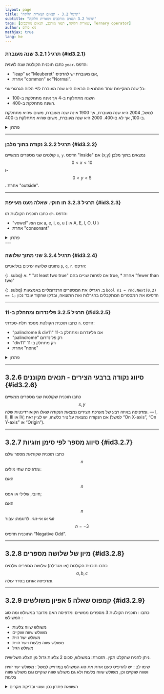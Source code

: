 ```yaml
---
layout: page
title: "תרגול 3.2 - תנאים ושארית חלוקה"
subtitle: "תרגול 3.2 תנאים מורכבים ושארית חלוקה"
tags: [שארית חלוקה, תנאי מורכב, תנאים מורכבים, Ternary operator]
author: גיא סידס
mathjax: true
lang: he
---
```


### תרגיל 3.2.1 שנה מעוברת {#id3.2.1}

כתבו תוכנית הקולטת שנה לועזית `year`. הדפס:

* "leap" או "Meuberet" אם מעוברת יש להדפיס,
* אחרת "common" או "Normal".

כל שנה המקיימת אחד מהתנאים הבאים היא שנה מעוברת לפי הלוח הגרגוריאני:

* השנה מתחלקת ב-4 אך אינה מתחלקת ב-100
* השנה מתחלקת ב-400.

למשל, 2004 היא שנה מעוברת, אך 1900 אינה שנה מעוברת, משום שהיא מתחלקת ב-100, אך לא ב-400. 2000 היא שנה מעוברת, משום שהיא מתחלקת ב-400.

<details markdown="1"><summary>פתרון</summary>

{% highlight csharp linenos %}static void Main(string[] args)
{
    Console.Write("Enter a 4 digit year: ");
    int year = int.Parse(Console.ReadLine());

    bool isLeap = false;

    if (year % 4 == 0)
    {
        if (year % 100 != 0 || year % 400 == 0)
        {
            isLeap = true;
        }
    }

    if (isLeap)
        Console.WriteLine("Meuberet");
    else
        Console.WriteLine("Normal");
}
{% endhighlight %}

**פתרון נוסף מקוצר**

{% highlight csharp linenos %}bool isLeap = (year % 4 == 0 && year % 100 != 0) || (year % 400 == 0);
Console.WriteLine(isLeap ? "leap" : "common");  // ternary הערה. בפתרון זה נעשה שימוש בתנאי מקוצר 
{% endhighlight %}

</details>

---

### תרגיל 3.2.2 נקודה בתוך מלבן {#id3.2.2}

קולטים שני מספרים ממשיים `x`, `y`. הדפס "inside" אם (x,y) נמצאים בתוך מלבן  $$0<x<10$$ ו- $$0<y<5$$. אחרת "outside".

---

### תרגיל 3.2.3 תו חוקי. שאלה מעט מעייפת {#id3.2.3}

כתבו תוכנית הקולטת תו `ch`. הדפס:

* "vowel" אם הוא a, e, i, o, u ( או A, E, I, O, U )
* אחרת "consonant"


<details markdown="1"><summary>פתרון</summary>

{% highlight csharp linenos %}public static void Main()
{
    Console.Write("Enter a character: ");
    char ch = char.Parse(Console.ReadLine());

    if (ch == 'a' || ch == 'e' || ch == 'i' || ch == 'o' || ch == 'u' ||
        ch == 'A' || ch == 'E' || ch == 'I' || ch == 'O' || ch == 'U')
    {
        Console.WriteLine("vowel");
    }
    else
    {
        Console.WriteLine("consonant");
    }
}
{% endhighlight %}


</details>
---

### תרגיל 3.2.4 שני מתוך שלושה {#id3.2.4}

נתונים שלושה ערכים בוליאניים `p`, `q`, `r`. הדפס:

{: .subq}
א. 
    * "at least two true" אם לפחות שניים בהם true,
    * אחרת "fewer than two"

{: .subq}
ב. הגרילו את המספרים הרנדומליים באמצעות `bool n1 = rnd.Next(0,2) == 1;` הדפיסו את המספרים המתקבלים בהגרלות ואת התוצאה, ובדקו שהקוד עובד נכון

---

### תרגיל 3.2.5 פלינדרום ומתחלק ב-11 {#id3.2.5}

כתבו תוכנית הקולטת מספר תלת-ספרתי `n`. הדפס:

* "palindrome & div11" אם פלינדרום ומתחלק ב-11
* "palindrome" רק פלינדרום
* "div11" רק מתחלק ב-11
* אחרת "none"

<details markdown="1"><summary>פתרון</summary>

{% highlight csharp linenos %}bool isPalindrome = (n / 100 == n % 10);
bool isDiv11 = (n % 11 == 0);
if (isPalindrome && isDiv11)
    Console.WriteLine("palindrome & div11");
else if (isPalindrome)
    Console.WriteLine("palindrome");
else if (isDiv11)
    Console.WriteLine("div11");
else
    Console.WriteLine("none");
{% endhighlight %}

</details>

---

## 3.2.6 סיווג נקודה ברבעי הצירים - תנאים מקוננים {#id3.2.6}

כתבו תוכנית שקולטת שני מספרים ממשיים 
$$x, y$$ ומדפיסה באיזה רבע של מערכת הצירים נמצאת הנקודה שאלו הקואורדינטות שלה. — I, II, III או IV; אם הנקודה נמצאת על ציר כלשהו, יש לציין זאת (למשל “On X-axis”, “On Y-axis” או “Origin”).

---

## 3.2.7 סיווג מספר לפי סימן וזוגיות {#id3.2.7}
כתבו תוכנית שקוראת מספר שלם 
$$n$$ ומדפיסה שתי מילים:

האם $$n$$ חיובי, שלילי או אפס;

האם $$n$$ זוגי או אי-זוגי.
לדוגמה: עבור $$n = -3$$ התוכנית תדפיס “Negative Odd”.

---

## 3.2.8 מיון של שלושה מספרים {#id3.2.8}
כתבו תוכנית הקולטת (או מגרילה) שלושה מספרים שלמים $$a, b, c$$ ומדפיסה אותם בסדר עולה.

---

## 3.2.9 קמפוס שאלה 5 אפיון משולשים {#id3.2.9}

כתבו : תוכנית הקולטת 3 מספרים ממשיים ומדפיסה האם מדובר במשולש ומה סוג המשולש :
- משולש שווה צלעות
- משולש שווה שוקיים
- משולש ישר זוית
- משולש שווה צלעות וישר זווית
- משולש רגיל

ניתן להניח שהקלט תקין. תזכורת: במשולש, סכום 2 צלעות גדול מן הצלע השלישית.

שימו לב :
יש להדפיס פעם אחת את סוג המשולש במדוייק
למשל : משולש ישר זווית ושווה שוקיים
וכן, משולש שווה צלעות ולא גם משולש שווה שוקיים וגם משולש שווה צלעות



<details markdown="1"><summary>השוואת פתרון נכון ושגוי ובדיקת מקרים</summary>

על מנת לבדוק משולשים באופן כללי יש לרנדם את ערכי הצלעות בין 1 ל-13
על מנת לבדוק תקינות ישר זווית יש לבחור אקראי בין 3 ל-5 (כדי ליצור יותר סיכוי ל ישר זווית). בדיקה של $$1,1,\sqrt{2}$$ מראה ששני הפתרונות שגויים וגם הפתרון בקמפוס דורש תיקון קל.

בהמשך לאחר שנלמד פעולות נכיר טכניקות בדיקה יותר נוחות, אבל המינימום הנדרש הוא להפוך את הפתרון לפונצקיה המקבלת ערכי צלעות כדי לבדוק הרבה אפשרויות בצורה פשוטה..

{% highlight csharp linenos %}static Random rnd = new Random();

public static void Main()
{
    // התכנית הראשית משמת כאן לבדיקה ההשוואתית
    double a, b, c;
    for (int i = 0; i < 10; i++)
    {
        a = rnd.Next(3, 6);
        b = rnd.Next(3, 6);
        c = rnd.Next(3, 6); ;
        Student1Solution(a, b, c);
        Student2Solution(a, b, c);
        Guy(a, b, c);
        Console.WriteLine("====================\n");
    }
    a = 1; b = 1; c = Math.Sqrt(2);
    Student1Solution(a, b, c);
    Student2Solution(a, b, c);
    Guy(a, b, c);
}
static void Student1Solution(double a, double b, double c)
{
    // (פתרון נכון פרט למשולש שו"ש ישר זווית (לפי תוצאות הבדיקות שלי
    Console.WriteLine($"a: {a},  b: {b},  c: {c}");
    bool IsTriangle = ((a + b) > c && (a + c) > b && (b + c) > a);
    bool EquilateralTri = ((a == b) && (a == c));
    bool IsoscelesTri = IsTriangle && !EquilateralTri && ((a == b) ||
            (a == c) || (b == c));
    bool RATri = ((Math.Pow(a, 2) == (Math.Pow(b, 2) + Math.Pow(c, 2))) ||
                    (Math.Pow(b, 2) == (Math.Pow(a, 2) + Math.Pow(c, 2))) ||
                    (Math.Pow(c, 2) == (Math.Pow(a, 2) + Math.Pow(b, 2))));

    if (!IsTriangle)
        Console.WriteLine($"These three numbers" +
            $" don't represent a triangle");
    else if (EquilateralTri)
        Console.WriteLine($"These three numbers" +
            $" represent an equilateral triangle");
    else if (IsoscelesTri)
    {
        if (RATri)
            Console.WriteLine($"These three numbers represent " +
                $"a right angle isosceles triangle");
        else
            Console.WriteLine($"These three numbers represent " +
                $"an isosceles triangle");
    }
    else if (RATri)
        Console.WriteLine($"These three numbers represent " +
                    $"a right angle triangle");
    else
        Console.WriteLine($"These three numbers represent an regular triangle");
}

static void Student2Solution(double side1, double side2, double side3)
{
    // פתרון שגוי (בעקבות הבדיקה ההשוואתית)
    Console.WriteLine("Hello, World!");
    /*
        * תוכנית הקולטת 3 מספרים ממשיים ומדפיסה האם מדובר במשולש ומה סוג המשולש :
                                    - משולש שווה צלעות
                                    - משולש שווה שוקיים
                                    - משולש ישר זוית
                                    - משולש שווה צלעות וישר זווית
                                    - משולש רגיל
    */
    //Console.WriteLine("Enter the 3 sides of the trinangle, from the small to the big");

    if (side1 == side2 && side2 == side3)
    {
        Console.WriteLine("The 3 sides are equal");
    }
    else if (side1 == side2 || side2 == side3)
    {
        Console.WriteLine("The trinangle has 2 sides equal");
    }
    else if (Math.Abs(side3 * side3 - (side1 * side1 + side2 * side2)) < 0.0001)
    {
        Console.WriteLine("The triangle is right-angled.");
    }
    else
    {
        Console.WriteLine("This is regular triangle");
    }

}

/// <summary>
/// תיקון על פתרון קמפוס. שימו לב שבקמפוס יש פתרונות לשאלות הפתוחות
/// </summary>
public static void Guy(double a, double b, double c)
{
    // בדיקה האם מדובר במשולש
    // **** if (!(a + b > c && a + c > b && b + c > a)) // קשה להבין****
    // הכנסת ה"שלילה" לתוך הסוגריים הופכת
    // את התנאי לקריא יותר. כמו בהכנסת מינוס לתוך סוגריים
    // (נהפוך את כל הסימנים (גם הופך ל-או, גדול הופך לקטן שווה
    if ((a + b <= c || a + c <= b || b + c <= a)) // קריא יותר
        Console.WriteLine("!!! Not a triangle !!!");
    else
    {
        //1,1,√2 האם משולש ישר זוית // חייבים לעגל טיפה כדי לטפל בממשיים 
        bool isRight = 
            (Math.Round(Math.Pow(a, 2) + Math.Pow(b, 2), 5) == Math.Round(Math.Pow(c, 2), 5) ||
                Math.Round(Math.Pow(a, 2) + Math.Pow(c, 2), 5) == Math.Round(Math.Pow(b, 2), 5) ||
                Math.Round(Math.Pow(b, 2) + Math.Pow(c, 2), 5) == Math.Round(Math.Pow(a, 2), 5));
        // בדיקה האם משולש שווה שוקיים
        if (a == b || a == c || b == c)
        {
            // בדיקה האם משולש שווה צלעות
            if (a == b && b == c) // ממקרים פרטיים לכלליים
                Console.WriteLine("Equilateral triangle");
            else if (isRight)// הדפסה אם שווה שוקיים או שווה שוקיים וישר זוית.
                Console.WriteLine("Isosceles right triangle");
            else // ברירת מחדל - המקרה הכללי
                Console.WriteLine("Isosceles triangle");
        }
        else
        {
            if (isRight)
                Console.WriteLine("Right triangle");
            else
                Console.WriteLine("Regular triange");
        }
    }
}
{% endhighlight %}

</details>
